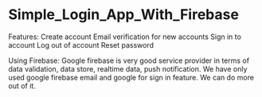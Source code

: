 # Simple_Login_App_With_Firebase

Features:
Create account
Email verification for new accounts
Sign in to account
Log out of account
Reset password

Using Firebase:
Google firebase is very good service provider in terms of data validation, data store, realtime data, push notification. We have only used google firebase email and google for sign in feature. We can do more out of it.
